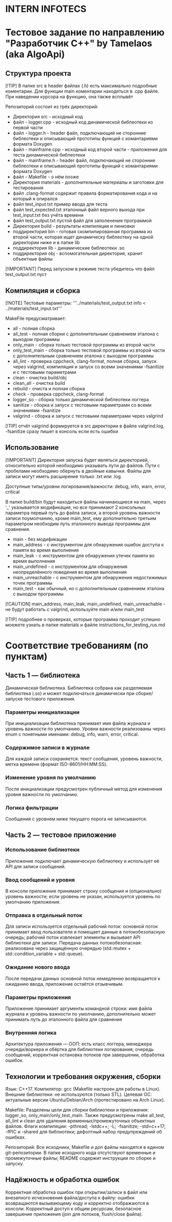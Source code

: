 # INTERN INFOTECS

# Тестовое задание по направлению "Разработчик C++" by Tamelaos (aka AlgoApi)

## Структура проекта
[!TIP]
В папке src в header файлах (.h) есть максимально подробные коментарии. Для функции main коментарии находяться в .cpp файле. При наведении курсора на функцию, она также всплывёт

Репозиторий состоит из трёх директорий:
- Директория src - исходный код
- файл - logger.cpp - исходный код динамической библеотеки из первой части
- файл - logger.h - header файл, подключающий не сторонние библеотеки и описывающий прототипы функций с комантариями формата Doxygen
- файл - mainframe.cpp - исходный код второй части - приложения для теста динамической библеотеки
- файл - mainframe.h - header файл, подключающий не сторонние библеотеки и описывающий прототипы функций с комантариями формата Doxygen
- файл - Makefile - о нём позже
- Директория materials - дополнительные материалы и заготовки для тестирования
- файл .clang-format содержит правила форматирования кода и на который я опирался
- файл test_input.txt пример ввода для теста
- файл test_expected.txt эталонный файл верного выхода при test_input.txt без учёта времени
- файл test_output.txt пустой файл для заполенения программой
- Директория build - результаты компиляции и линковки
- поддиректория bin - готовая скомпилированная программа из второй части, которая ищет динамическу библеотеку на одной директории ниже и в папке lib
- поддиректория lib - динамические библеотеки .so
- поддиректория obj - вспомогательная директория, хранит объектные файлы

[!IMPORTANT]
Перед запуском в режиме теста убедитесь что файл test_output.txt пуст

## Компиляция и сборка
[!NOTE]
Тестовые параметры: '''../materials/test_output.txt info < ../materials/test_input.txt'''

MakeFile предусматривает:
- all - полная сборка
- all_test - полная сборки с дополнительным сравнением эталона с выходом программы
- only_main - сборка только тестовой программы из второй части
- only_test_main - сборка только тестовой программы из второй части с дополнительным сравнением эталона с выходом программы
- all_lint - проверка cppcheck, clang-format, полная сборка, запуск через valgrind, компиляция и запуск со всеми значениями -fsanitize и с тестовыми параметрами
- clean - очистка build/obj
- clean_all - очистка build
- rebuild - очиста и полная сборка
- check - проверка cppcheck, clang-format
- logger_so - сборка только динамической библеотеки логгера
- sanitize - сборка и запуск с тестовыми параметрами со всеми значениями -fsanitize
- valgrind - сборка и запуск с тестовыми параметрами через valgrind

[!TIP]
отчёт valgrind формируется в src директории в файле valgrind.log, -fsanitize сразу пишет в консоль если есть ошибки

## Использование

[!IMPORTANT]
Директория запуска будет являться директорией, относительно которой необходимо указывать пути до файлов. Пути с пробелами необходимо обернуть в двойные кавычки. Файлы для записи могут иметь расширение только .txt или .log.

Доступные типы/уровни логирования/важности: debug, info, warn, error, critical

В папке build/bin будут находиться файлы начинающиеся на main, через '_' указывается модификация, но все принимают 2 консольных параметра первый путь до файла записи, а второй уровень важности записи поумолчанию, кроме main_test, ему дополнительно третьим параметром необходим путь эталонного вывода программы для сравнения.
- main - без модификации
- main_address - с инструментом для обнаружения ошибок доступа к памяти во время выполнения
- main_leak - с инструментом для обнаружения утечек памяти во время выполнения
- main_undefined - c инструментом для обнаружения неопределённого поведения во время выполнения
- main_unreachable - c инструментом для обнаружения недостижимых точек программы
- main_test - как обычный, но с дополнительным сравнением эталона с выходом программы

[!CAUTION]
main_address, main_leak, main_undefined, main_unreachable - не будут работать с valgrind, используйте main и/или main_test

[!TIP]
подробнее о проверках, которые программа проходит успешно моежете узнать в папке materials и файле instructions_for_testing_rus.md

# Соответствие требованиям (по пунктам)

## Часть 1 — библиотека
Динамическая библиотека. Библиотека собрана как разделяемая библиотека (.so) и может подключаться динамически при сборке/запуске тестового приложения.

### Параметры инициализации

При инициализации библиотека принимает имя файла журнала и уровень важности по умолчанию.
Уровни важности реализованы через enum с понятными именами: debug, info, warn, error, critical.

### Содержимое записи в журнале
Для каждой записи сохраняется: текст сообщения, уровень важности, метка времени (формат ISO-8601/HH:MM:SS).

### Изменение уровня по умолчанию
После инициализации предусмотрен публичный метод для изменения уровня важности по умолчанию.

### Логика фильтрации
Cообщения с уровнем ниже текущего порога не записываются.

## Часть 2 — тестовое приложение

### Использование библиотеки
Приложение подключает динамическую библиотеку и использует её API для записи сообщений.

### Ввод сообщений и уровня
В консоли приложение принимает строку сообщения и (опционально) уровень важности; если уровень не указан, используется уровень по умолчанию приложения.

### Отправка в отдельный поток
Для записи используется отдельный рабочий поток: основной поток принимает ввод пользователя и помещает данные в потокобезопасную очередь; рабочий поток извлекает элементы и вызывает API библиотеки для записи.
Передача данных потокобезопасная: реализована через защищённую очередью (std::mutex + std::condition_variable + std::queue).

### Ожидание нового ввода
После передачи данных основной поток немедленно возвращается к ожиданию ввода, приложение остаётся отзывчивым.

### Параметры приложения
Приложение принимает аргументы командной строки: имя файла журнала и уровень важности по умолчанию, дополнительно может принимать путь до эталонного файла для сравнения

### Внутренняя логика
Архитектура приложения — ООП: есть класс логгера, менеджера очереди/воркера и обёртка для библиотеки логирования; очередь сообщений, корректная остановка потоков при завершении, обработка ошибок.

## Технологии и требования окружения, сборки

Язык: C++17.
Компилятор: gcc (Makefile настроен для работы в Linux).
Внешние библиотеки: не используются (только STL).
Целевая ОС: актуальные версии Ubuntu/Debian/Arch (протестировано на Arch Linux).

Makefile:
Разделены цели для сборки библиотеки и приложения: logger_so, only_main/only_test_main.
Также предусмотрены make all_test, all_lint и clean для удаления временных/промежуточных объектных файлов.
Флаги компиляции: -pthread; -lstdc++; -L; -fsanitize; -std=c++17; -fPIC и -shared для библиотеки; дефолтный набор предупреждений об ошибках.

Репозиторий:
Все исходники, Makefile и доп файлы находятся в едином git-репозитории.
В папке исходного кода отсутствуют временные и промежуточные файлы;
README содержит инструкции по сборке и запуску.

## Надёжность и обработка ошибок
Корректная обработка ошибок при открытии/записи в файл или внезапного исчезновения файла/доступа к файлу: ошибки возвращаются вызывающему коду и корректно отображаются в консоли.
Корректный доступ к общим ресурсам, безопасное завершение приложения (join для потоков, flush/close файла).